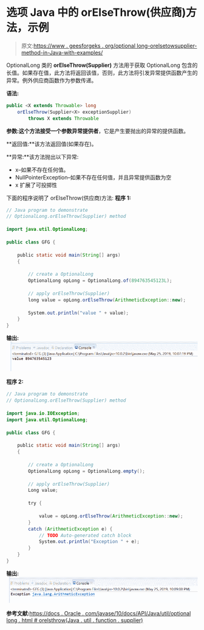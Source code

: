 # 选项 Java 中的 orElseThrow(供应商)方法，示例

> 原文:[https://www . geesforgeks . org/optional long-orelsetowsupplier-method-in-Java-with-examples/](https://www.geeksforgeeks.org/optionallong-orelsethrowsupplier-method-in-java-with-examples/)

OptionalLong 类的 **orElseThrow(Supplier)** 方法用于获取 OptionalLong 包含的长值。如果存在值，此方法将返回该值，否则，此方法将引发异常提供函数产生的异常。例外供应商函数作为参数传递。

**语法:**

```java
public <X extends Throwable> long 
    orElseThrow(Supplier<X> exceptionSupplier)
        throws X extends Throwable

```

**参数:**这个方法接受一个参数**异常提供者**，它是产生要抛出的异常的提供函数。

**返回值:**该方法返回值(如果存在)。

**异常:**该方法抛出以下异常:

*   x–如果不存在任何值。
*   NullPointerException–如果不存在任何值，并且异常提供函数为空
*   x 扩展了可投掷性

下面的程序说明了 orElseThrow(供应商)方法:
**程序 1:**

```java
// Java program to demonstrate
// OptionalLong.orElseThrow(Supplier) method

import java.util.OptionalLong;

public class GFG {

    public static void main(String[] args)
    {

        // create a OptionalLong
        OptionalLong opLong = OptionalLong.of(894763545123L);

        // apply orElseThrow(Supplier)
        long value = opLong.orElseThrow(ArithmeticException::new);

        System.out.println("value " + value);
    }
}
```

**输出:**
![](img/140c1aafdabacbd0373717b318e32388.png)

**程序 2:**

```java
// Java program to demonstrate
// OptionalLong.orElseThrow(Supplier) method

import java.io.IOException;
import java.util.OptionalLong;

public class GFG {

    public static void main(String[] args)
    {

        // create a OptionalLong
        OptionalLong opLong = OptionalLong.empty();

        // apply orElseThrow(Supplier)
        Long value;

        try {

            value = opLong.orElseThrow(ArithmeticException::new);
        }
        catch (ArithmeticException e) {
            // TODO Auto-generated catch block
            System.out.println("Exception " + e);
        }
    }
}
```

**输出:**
![](img/0908a8a92fb7879ae890969e9954e629.png)

**参考文献:**[https://docs . Oracle . com/javase/10/docs/API/Java/util/optional long . html # orelsthrow(Java . util . function . supplier)](https://docs.oracle.com/javase/10/docs/api/java/util/OptionalLong.html#orElseThrow(java.util.function.Supplier))